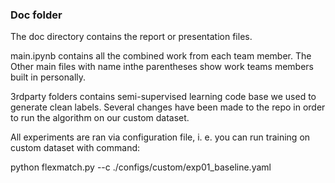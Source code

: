 ### Doc folder

The doc directory contains the report or presentation files. 

main.ipynb contains all the combined work from each team member. The Other main files with name inthe parentheses show work teams members built in personally.

3rdparty folders contains semi-supervised learning code base we used to generate clean labels. Several changes have been made to the repo in order to run the algorithm on our custom dataset. 

All experiments are ran via configuration file, i. e. you can run training on custom dataset with command:

python flexmatch.py --c ./configs/custom/exp01_baseline.yaml
